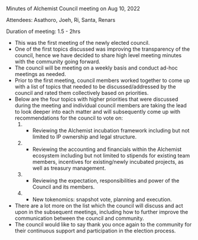 Minutes of Alchemist Council meeting on Aug 10, 2022

Attendees: Asathoro, Joeh, Ri, Santa, Renars

Duration of meeting: 1.5 - 2hrs

* This was the first meeting of the newly elected council.
* One of the first topics discussed was improving the transparency of the council, hence we have decided to share high level meeting minutes with the community going forward.
* The council will be meeting on a weekly basis and conduct ad-hoc meetings as needed.
* Prior to the first meeting, council members worked together to come up with a list of topics that needed to be discussed/addressed by the council and rated them collectively based on priorities.
* Below are the four topics with higher priorities that were discussed during the meeting and individual council members are taking the lead to look deeper into each matter and will subsequently come up with recommendations for the council to vote on: 
    1. * Reviewing the Alchemist incubation framework including but not limited to IP ownership and legal structure.
    1. * Reviewing the accounting and financials within the Alchemist ecosystem including but not limited to stipends for existing team members, incentives for existing/newly incubated projects, as well as treasury management.
    1. * Reviewing the expectation, responsibilities and power of the Council and its members.
    1. * New tokenomics: snapshot vote, planning and execution.
* There are a lot more on the list which the council will discuss and act upon in the subsequent meetings, including how to further improve the communication between the council and community.
* The council would like to say thank you once again to the community for their continuous support and participation in the election process.
